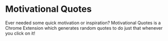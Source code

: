 # Motivational Quotes

Ever needed some quick motivation or inspiration? Motivational Quotes is a Chrome Extension which generates random quotes to do just that whenever you click on it!
